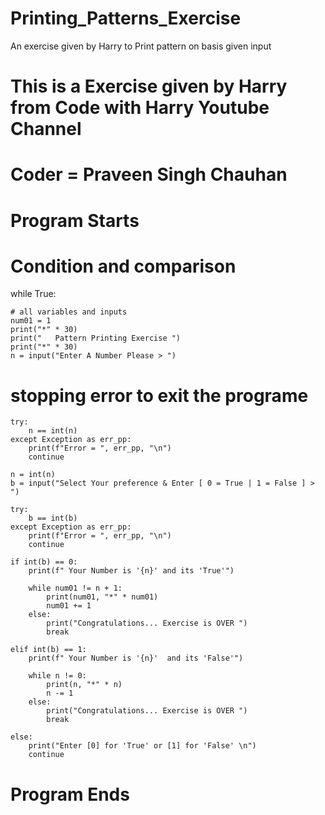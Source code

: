 # Printing_Patterns_Exercise
An exercise given by Harry to Print pattern on basis given input
# This is a Exercise given by Harry from Code with Harry Youtube Channel
# Coder = Praveen Singh Chauhan

# Program Starts

# Condition and comparison
while True:

    # all variables and inputs
    num01 = 1
    print("*" * 30)
    print("   Pattern Printing Exercise ")
    print("*" * 30)
    n = input("Enter A Number Please > ")

# stopping error to exit the programe
    try:
        n == int(n)
    except Exception as err_pp:
        print(f"Error = ", err_pp, "\n")
        continue

    n = int(n)
    b = input("Select Your preference & Enter [ 0 = True | 1 = False ] > ")

    try:
        b == int(b)
    except Exception as err_pp:
        print(f"Error = ", err_pp, "\n")
        continue

    if int(b) == 0:
        print(f" Your Number is '{n}' and its 'True'")

        while num01 != n + 1:
            print(num01, "*" * num01)
            num01 += 1
        else:
            print("Congratulations... Exercise is OVER ")
            break

    elif int(b) == 1:
        print(f" Your Number is '{n}'  and its 'False'")

        while n != 0:
            print(n, "*" * n)
            n -= 1
        else:
            print("Congratulations... Exercise is OVER ")
            break

    else:
        print("Enter [0] for 'True' or [1] for 'False' \n")
        continue

# Program Ends
